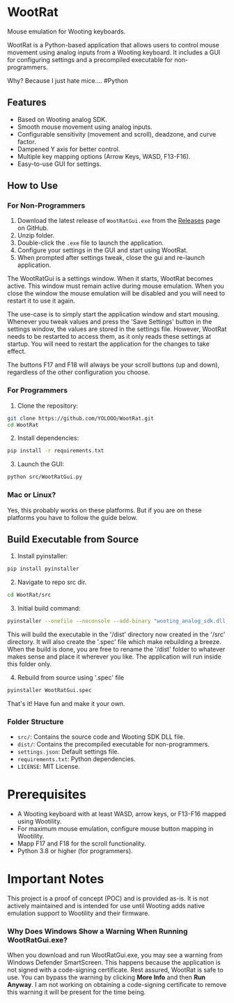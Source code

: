 # WootRat
Mouse emulation for Wooting keyboards.

WootRat is a Python-based application that allows users to control mouse movement using analog inputs from a Wooting keyboard. It includes a GUI for configuring settings and a precompiled executable for non-programmers.

Why? Because I just hate mice.... #Python

## Features
- Based on Wooting analog SDK.
- Smooth mouse movement using analog inputs.
- Configurable sensitivity (movement and scroll), deadzone, and curve factor.
- Dampened Y axis for better control.
- Multiple key mapping options (Arrow Keys, WASD, F13-F16).
- Easy-to-use GUI for settings.

## How to Use
### For Non-Programmers
1. Download the latest release of `WootRatGui.exe` from the [Releases](https://github.com/YOLOOO/WootRat/releases) page on GitHub.
2. Unzip folder.
3. Double-click the `.exe` file to launch the application.
4. Configure your settings in the GUI and start using WootRat.
5. When prompted after settings tweak, close the gui and re-launch application.

The WootRatGui is a settings window. When it starts, WootRat becomes active.
This window must remain active during mouse emulation.
When you close the window the mouse emulation will be disabled and you will need to restart it to use it again.

The use-case is to simply start the application window and start mousing. Whenever you tweak values and press the 'Save Settings' button in the settings window, the values are stored in the settings file. However, WootRat needs to be restarted to access them, as it only reads these settings at startup. You will need to restart the application for the changes to take effect.

The buttons F17 and F18 will always be your scroll buttons (up and down), regardless of the other configuration you choose.

### For Programmers
1. Clone the repository: 
```bash
git clone https://github.com/YOLOOO/WootRat.git
cd WootRat
```
2.  Install dependencies:
```bash
pip install -r requirements.txt
```
3.  Launch the GUI:
```bash
python src/WootRatGui.py
```
### Mac or Linux?
Yes, this probably works on these platforms. But if you are on these platforms you have to follow the guide below.

## Build Executable from Source
1. Install pyinstaller:
```bash
pip install pyinstaller
```
2. Navigate to repo src dir.
```bash
cd WootRat/src
```
3. Initial build command:
```bash
pyinstaller --onefile --noconsole --add-binary "wooting_analog_sdk.dll;." --add-data "WootRat.png;icon" --add-data "WootRat.ico;ico" --add-data "style.qss;." --add-data "settings.json;." --icon "WootRat.ico" WootRatGui.py
```

This will build the executable in the '/dist' directory now created in the '/src' directory. It will also create the '.spec' file which make rebuilding a breeze. When the build is done, you are free to rename the '/dist' folder to whatever makes sense and place it wherever you like. The application will run inside this folder only.

4. Rebuild from source using '.spec' file
```bash
pyinstaller WootRatGui.spec
```

That's it! Have fun and make it your own.

### Folder Structure
- `src/`: Contains the source code and Wooting SDK DLL file.
- `dist/`: Contains the precompiled executable for non-programmers.
- `settings.json`: Default settings file.
- `requirements.txt`: Python dependencies.
- `LICENSE`: MIT License.

# Prerequisites
- A Wooting keyboard with at least WASD, arrow keys, or F13-F16 mapped using Wootility.
- For maximum mouse emulation, configure mouse button mapping in Wootility.
- Mapp F17 and F18 for the scroll functionality.
- Python 3.8 or higher (for programmers).

# Important Notes
This project is a proof of concept (POC) and is provided as-is. It is not actively maintained and is intended for use until Wooting adds native emulation support to Wootility and their firmware.

### Why Does Windows Show a Warning When Running WootRatGui.exe?
When you download and run WootRatGui.exe, you may see a warning from Windows Defender SmartScreen. This happens because the application is not signed with a code-signing certificate. 
Rest assured, WootRat is safe to use. You can bypass the warning by clicking **More Info** and then **Run Anyway**.
I am not working on obtaining a code-signing certificate to remove this warning it will be present for the time being.

